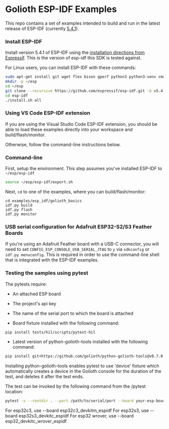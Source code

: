 # Golioth ESP-IDF Examples

This repo contains a set of examples intended to build
and run in the latest release of ESP-IDF
(currently [5.4.1](https://github.com/espressif/esp-idf/releases/tag/v5.4.1)).

### Install ESP-IDF

Install version 5.4.1 of ESP-IDF using the
[installation directions from Espressif](https://docs.espressif.com/projects/esp-idf/en/latest/esp32/get-started/index.html#installation).
This is the version of esp-idf this SDK is tested against.

For Linux users, you can install ESP-IDF with these commands:

```sh
sudo apt-get install git wget flex bison gperf python3 python3-venv cmake ninja-build ccache libffi-dev libssl-dev dfu-util libusb-1.0-0
mkdir -p ~/esp
cd ~/esp
git clone --recursive https://github.com/espressif/esp-idf.git -b v5.4.1
cd esp-idf
./install.sh all
```

### Using VS Code ESP-IDF extension

If you are using the Visual Studio Code ESP-IDF extension, you should be able to load these
examples directly into your workspace and build/flash/monitor.

Otherwise, follow the command-line instructions below.

### Command-line

First, setup the environment. This step assumes you've installed ESP-IDF to `~/esp/esp-idf`

```sh
source ~/esp/esp-idf/export.sh
```

Next, `cd` to one of the examples, where you can build/flash/monitor:

```
cd examples/esp_idf/golioth_basics
idf.py build
idf.py flash
idf.py monitor
```

### USB serial configuration for Adafruit ESP32-S2/S3 Feather Boards

If you're using an Adafruit Feather board with a USB-C connector,
you will need to set `CONFIG_ESP_CONSOLE_USB_SERIAL_JTAG` to `y` via
`sdkconfig` or `idf.py menuconfig`. This is required in order to use
the command-line shell that is integrated with the ESP-IDF examples.


### Testing the samples using pytest

The pytests require:
- An attached ESP board
- The project's api key
- The name of the serial port to which the board is attached

- Board fixture installed with the following command:
```sh
pip install tests/hil/scripts/pytest-hil
```

- Latest version of python-golioth-tools installed with the following command:
```sh
pip install git+https://github.com/golioth/python-golioth-tools@v0.7.0
```

Installing python-golioth-tools enables pytest to use 'device' fixture which
automatically creates a device in the Golioth console for the duration of the test,
and deletes it after the test ends.

The test can be invoked by the following command from the <sample>/pytest location:

```sh
pytest -s --rootdir . --port /path/to/serial/port --board your-esp-board-name --wifi-ssid your-wifi-ssid --wifi-psk your-wifi-psk --api-key your-api-key --fw-image /path/to/merged-binary
```

For esp32c3, use --board esp32c3_devkitm_espidf
For esp32s3, use --board esp32s3_devkitc_espidf
For esp32 wrover, use --board esp32_devkitc_wrover_espidf
